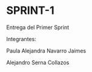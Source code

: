 # SPRINT-1
Entrega del Primer Sprint

Integrantes:

Paula Alejandra Navarro Jaimes

Alejandro Serna Collazos
